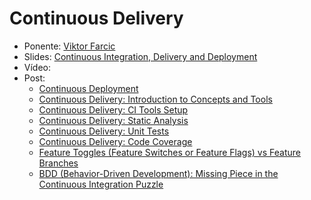 Continuous Delivery
=======================

* Ponente: [Viktor Farcic](https://twitter.com/vfarcic)
* Slides: [Continuous Integration, Delivery and Deployment](http://vfarcic.github.io/continuousDelivery/)
* Vídeo:
* Post:
  * [Continuous Deployment](http://technologyconversations.com/2014/11/27/continuous-deployment-introduction/)
  * [Continuous Delivery: Introduction to Concepts and Tools](http://technologyconversations.com/2014/04/29/continuous-delivery-introduction-to-concepts-and-tools/)
  * [Continuous Delivery: CI Tools Setup](http://technologyconversations.com/2014/05/06/continuous-delivery-ci-tools-setup/)
  * [Continuous Delivery: Static Analysis](http://technologyconversations.com/2014/05/20/continuous-delivery-static-analysis/)
  * [Continuous Delivery: Unit Tests](http://technologyconversations.com/2014/06/10/continuous-delivery-unit-tests/)
  * [Continuous Delivery: Code Coverage](http://technologyconversations.com/2014/11/21/continuous-delivery-code-coverage/)
  * [Feature Toggles (Feature Switches or Feature Flags) vs Feature Branches](http://technologyconversations.com/2014/08/26/feature-toggles-feature-switches-or-feature-flags-vs-feature-branches/)
  * [BDD (Behavior-Driven Development): Missing Piece in the Continuous Integration Puzzle](http://technologyconversations.com/2014/07/23/bdd-behavior-driven-development-missing-piece-in-the-continuous-integration-puzzle/)